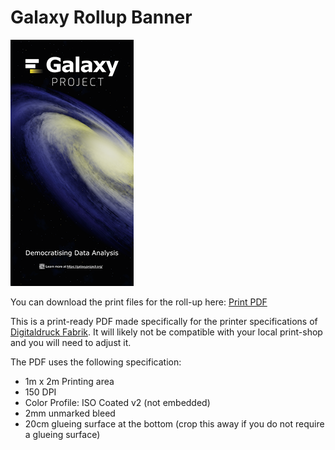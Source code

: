 # Galaxy Rollup Banner

![](./PREVIEW_Galaxy_Rollup_1x2.png)

You can download the print files for the roll-up here: [Print PDF](https://usegalaxy.eu/static/share/GalaxyRollup_print.pdf)

This is a print-ready PDF made specifically for the printer specifications of [Digitaldruck Fabrik](https://www.digitaldruck-fabrik.de/).
It will likely not be compatible with your local print-shop and you will need to adjust it.

The PDF uses the following specification:

* 1m x 2m Printing area
* 150 DPI
* Color Profile: ISO Coated v2 (not embedded)
* 2mm unmarked bleed
* 20cm glueing surface at the bottom (crop this away if you do not require a glueing surface)
